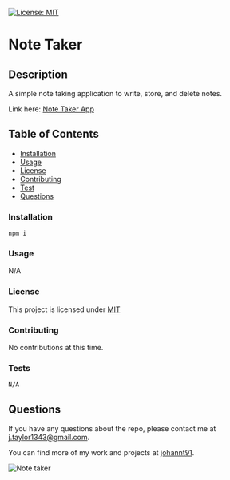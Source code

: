 [![License: MIT](https://img.shields.io/badge/License-MIT-yellow.svg)](https://opensource.org/licenses/MIT)

  # Note Taker

  ## Description

  A simple note taking application to write, store, and delete notes.

  Link here: [Note Taker App](https://dry-everglades-61067.herokuapp.com/notes)

  ## Table of Contents

  * [Installation](#installation)
  * [Usage](#usage)
  * [License](#license)
  * [Contributing](#contributing)
  * [Test](#test)
  * [Questions](#questions)

  ### Installation
  
  ```
  npm i
  ```

  ### Usage

  N/A

  ### License
  This project is licensed under [MIT](https://opensource.org/licenses/MIT)

  ### Contributing
  
  No contributions at this time.

  ### Tests
  
  ```
  N/A
  ```

  ## Questions
  
  If you have any questions about the repo, please contact me at j.taylor1343@gmail.com.

  You can find more of my work and projects at [johannt91](https://github.com/johannt91).

![Note taker](note-taker.gif)
